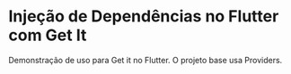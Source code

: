# Injeção de Dependências no Flutter com Get It

Demonstração de uso para Get it no Flutter. O projeto base usa Providers.